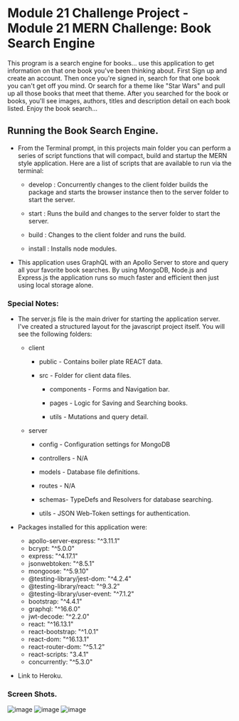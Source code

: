 # Module 21 Challenge Project - Module 21 MERN Challenge: Book Search Engine
This program is a search engine for books... use this application to get information on that one book you've been thinking about. First Sign up and create an account. Then once you're signed in, search for that one book you can't get off you mind. Or search for a theme like "Star Wars" and pull up all those books that meet that theme. After you searched for the book or books, you'll see images, authors, titles and description detail on each book listed. Enjoy the book search...


## Running the Book Search Engine.
* From the Terminal prompt, in this projects main folder you can perform a series of script functions that will compact, build and startup the MERN style application. Here are a list of scripts that are available to run via the terminal:

    * develop       : Concurrently changes to the client folder builds the package and starts the browser instance then to the server folder to start the server.

    * start         : Runs the build and changes to the server folder to start the server.

    * build         : Changes to the client folder and runs the build.

    * install       : Installs node modules.



* This application uses GraphQL with an Apollo Server to store and query all your favorite book searches. By using MongoDB, Node.js and Express.js the application runs so much faster and efficient then just using local storage alone.


### Special Notes:
* The server.js file is the main driver for starting the application server. I've created a structured layout for the javascript project itself. You will see the following folders: 
    
    - client

      * public - Contains boiler plate REACT data.
    
      * src - Folder for client data files.
      
         * components - Forms and Navigation bar.

         * pages - Logic for Saving and Searching books.

         * utils - Mutations and query detail.


         
    - server
      
      * config - Configuration settings for MongoDB

      * controllers - N/A

      * models - Database file definitions.

      * routes - N/A

      * schemas- TypeDefs and Resolvers for database searching. 

      * utils - JSON Web-Token settings for authentication.


* Packages installed for this application were:
    
    - apollo-server-express: "^3.11.1"
    - bcrypt: "^5.0.0"
    - express: "^4.17.1"
    - jsonwebtoken: "^8.5.1"
    - mongoose: "^5.9.10"
    - @testing-library/jest-dom: "^4.2.4"
    - @testing-library/react: "^9.3.2"
    - @testing-library/user-event: "^7.1.2"
    - bootstrap: "^4.4.1"
    - graphql: "^16.6.0"
    - jwt-decode: "^2.2.0"
    - react: "^16.13.1"
    - react-bootstrap: "^1.0.1"
    - react-dom: "^16.13.1"
    - react-router-dom: "^5.1.2"
    - react-scripts: "3.4.1"
    - concurrently: "^5.3.0"


* Link to Heroku.


### Screen Shots.
![image](https://user-images.githubusercontent.com/108200823/200008700-70c93af7-7be2-41d2-9932-46e3595adda7.png)
![image](https://user-images.githubusercontent.com/108200823/200008755-79f7a4ae-9515-4074-b22f-a37518422e9a.png)
![image](https://user-images.githubusercontent.com/108200823/200008885-c4ac8fac-17c0-447d-9553-9e3e65448d9e.png)

